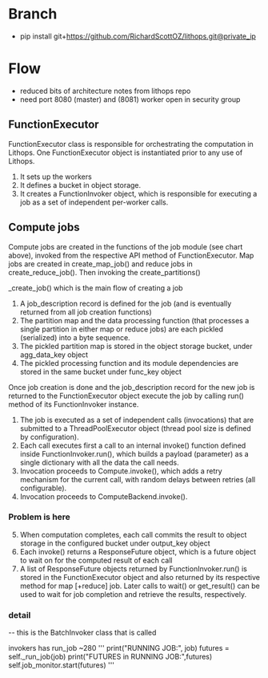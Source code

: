 # Branch
- pip install git+https://github.com/RichardScottOZ/lithops.git@private_ip

# Flow
- reduced bits of architecture notes from lithops repo
- need port 8080 (master) and (8081) worker open in security group

## FunctionExecutor
FunctionExecutor class is responsible for orchestrating the computation in Lithops. 
One FunctionExecutor object is instantiated prior to any use of Lithops. 
1. It sets up the workers
2. It defines a bucket in object storage.
3. It creates a FunctionInvoker object, which is responsible for executing a job as a set of independent per-worker calls.

## Compute jobs
Compute jobs are created in the functions of the job module (see chart above), invoked from the respective API method of FunctionExecutor. 
Map jobs are created in create_map_job() and reduce jobs in create_reduce_job().
Then invoking the create_partitions()

_create_job() which is the main flow of creating a job
1. A job_description record is defined for the job (and is eventually returned from all job creation functions) 
2. The partition map and the data processing function (that processes a single partition in either map or reduce jobs) are each pickled (serialized) into a byte sequence.
3. The pickled partition map is stored in the object storage bucket, under agg_data_key object 
4. The pickled processing function and its module dependencies are stored in the same bucket under func_key object

Once job creation is done and the job_description record for the new job is returned to the FunctionExecutor object
execute the job by calling run() method of its FunctionInvoker instance. 
1. The job is executed as a set of independent calls (invocations) that are submitted to a ThreadPoolExecutor object (thread pool size is defined by configuration).
2. Each call executes first a call to an internal invoke() function defined inside FunctionInvoker.run(), which builds a payload (parameter) as a single dictionary with all the data the call needs. 
3. Invocation proceeds to Compute.invoke(), which adds a retry mechanism for the current call, with random delays between retries (all configurable). 
4. Invocation proceeds to ComputeBackend.invoke(). 
### Problem is here
5. When computation completes, each call commits the result to object storage in the configured bucket under output_key object 
6. Each invoke() returns a ResponseFuture object, which is a future object to wait on for the computed result of each call 
7. A list of ResponseFuture objects returned by FunctionInvoker.run() is stored in the FunctionExecutor object and also returned by its respective method for map [+reduce] job. Later calls to wait() or get_result() can be used to wait for job completion and retrieve the results, respectively.


### detail
-- this is the BatchInvoker class that is called

invokers has run_job  ~280
'''
        print("RUNNING JOB:", job)
        futures = self._run_job(job)
        print("FUTURES in RUNNING JOB:",futures)
        self.job_monitor.start(futures)
'''